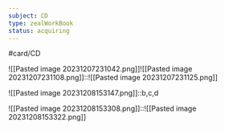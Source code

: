 ```yaml
---
subject: CD
type: zealWorkBook
status: acquiring
---
```

#card/CD 

![[Pasted image 20231207231042.png]]![[Pasted image 20231207231108.png]]::![[Pasted image 20231207231125.png]] <!--SR:!2023-12-16,4,170-->

![[Pasted image 20231208153147.png]]::b,c,d <!--SR:!2023-12-16,4,170-->


![[Pasted image 20231208153308.png]]::![[Pasted image 20231208153322.png]] <!--SR:!2023-12-16,4,170-->

